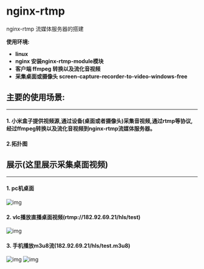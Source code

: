 nginx-rtmp
==========

nginx-rtmp 流媒体服务器的搭建 

**使用环境:**

- **linux**
- **nginx 安装nginx-rtmp-module模块**
- **客户端 ffmpeg 转换以及流化音视频**
- **采集桌面或摄像头 screen-capture-recorder-to-video-windows-free**

## 主要的使用场景:
---
#### 1. 小米盒子提供视频源,通过设备(桌面或者摄像头)采集音视频,通过rtmp等协议,经过ffmpeg转换以及流化音视频到nginx-rtmp流媒体服务器。
#### 2.拓扑图

## 展示(这里展示采集桌面视频)
---
#### 1. pc机桌面
![img](http://182.92.69.21/images/nginx-rtmp/1.JPG)
#### 2. vlc播放直播桌面视频(rtmp://182.92.69.21/hls/test)
![img](http://182.92.69.21/images/nginx-rtmp/2.JPG)
#### 3. 手机播放m3u8流(182.92.69.21/hls/test.m3u8)
![img](http://182.92.69.21/images/nginx-rtmp/3.PNG)
![img](http://182.92.69.21/images/nginx-rtmp/4.PNG)

	
